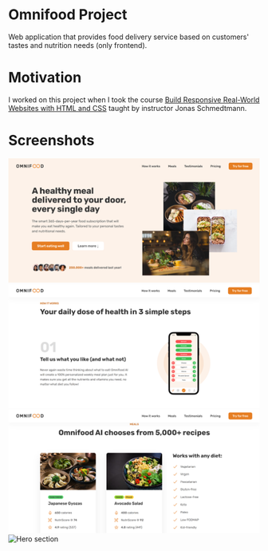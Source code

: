 # Omnifood Project

Web application that provides food delivery service based on customers' tastes and nutrition needs (only frontend).

# Motivation

I worked on this project when I took the course [Build Responsive Real-World Websites with HTML and CSS](https://www.udemy.com/course/design-and-develop-a-killer-website-with-html5-and-css3/) taught by instructor Jonas Schmedtmann.

# Screenshots

![Hero section](./screenshots/hero-section.png)
![Hero section](./screenshots/how-section.png)
![Hero section](./screenshots/meals-section.png)
![Hero section](./screenshots/testimonials-section.png)

